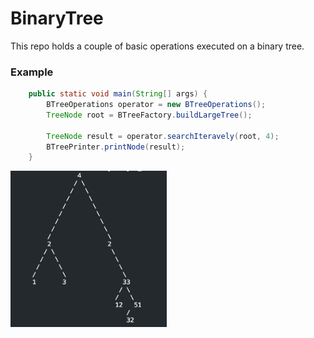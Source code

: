 # BinaryTree
This repo holds a couple of basic operations executed on a binary tree.

### Example
```java
    public static void main(String[] args) {
        BTreeOperations operator = new BTreeOperations();
        TreeNode root = BTreeFactory.buildLargeTree();

        TreeNode result = operator.searchIteravely(root, 4);
        BTreePrinter.printNode(result);
    }
```
<img src="https://github.com/am-singh/BinaryTree/blob/master/images/binary_tree_printer.png" width="250" height="250">
